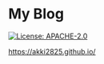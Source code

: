 # My Blog

[![License: APACHE-2.0](https://img.shields.io/badge/License-APACHE-2.0-lightgrey.svg)](https://github.com/akki2825/akki2825.github.io/blob/master/LICENSE)

https://akki2825.github.io/
